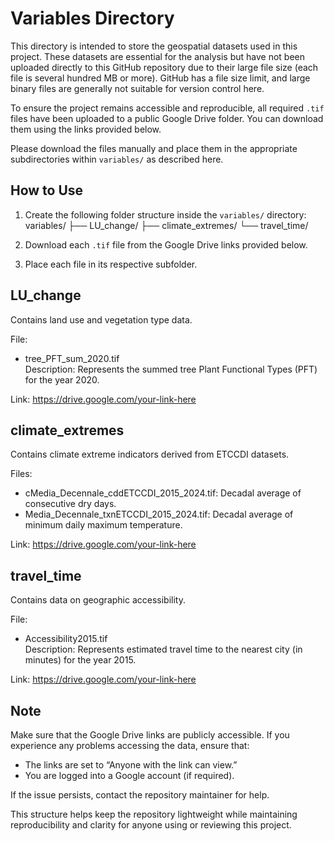 # Variables Directory

This directory is intended to store the geospatial datasets used in this project. These datasets are essential for the analysis but have not been uploaded directly to this GitHub repository due to their large file size (each file is several hundred MB or more). GitHub has a file size limit, and large binary files are generally not suitable for version control here.

To ensure the project remains accessible and reproducible, all required `.tif` files have been uploaded to a public Google Drive folder. You can download them using the links provided below.

Please download the files manually and place them in the appropriate subdirectories within `variables/` as described here.

## How to Use

1. Create the following folder structure inside the `variables/` directory:
   variables/
   ├── LU_change/
   ├── climate_extremes/
   └── travel_time/

2. Download each `.tif` file from the Google Drive links provided below.

3. Place each file in its respective subfolder.

## LU_change

Contains land use and vegetation type data.

File:
- tree_PFT_sum_2020.tif  
Description: Represents the summed tree Plant Functional Types (PFT) for the year 2020.

Link: https://drive.google.com/your-link-here

## climate_extremes

Contains climate extreme indicators derived from ETCCDI datasets.

Files:
- cMedia_Decennale_cddETCCDI_2015_2024.tif: Decadal average of consecutive dry days.
- Media_Decennale_txnETCCDI_2015_2024.tif: Decadal average of minimum daily maximum temperature.

Link: https://drive.google.com/your-link-here

## travel_time

Contains data on geographic accessibility.

File:
- Accessibility2015.tif  
Description: Represents estimated travel time to the nearest city (in minutes) for the year 2015.

Link: https://drive.google.com/your-link-here

## Note

Make sure that the Google Drive links are publicly accessible. If you experience any problems accessing the data, ensure that:
- The links are set to “Anyone with the link can view.”
- You are logged into a Google account (if required).

If the issue persists, contact the repository maintainer for help.

This structure helps keep the repository lightweight while maintaining reproducibility and clarity for anyone using or reviewing this project.
